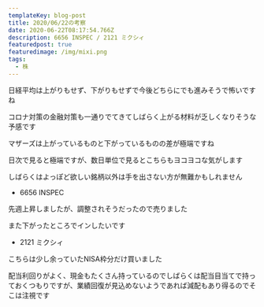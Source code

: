 ```yaml
---
templateKey: blog-post
title: 2020/06/22の考察
date: 2020-06-22T08:17:54.766Z
description: 6656 INSPEC / 2121 ミクシィ
featuredpost: true
featuredimage: /img/mixi.png
tags:
  - 株
---
```

日経平均は上がりもせず、下がりもせずで今後どちらにでも進みそうで怖いですね

コロナ対策の金融対策も一通りでてきてしばらく上がる材料が乏しくなりそうな予感です

マザーズは上がっているものと下がっているものの差が極端ですね

日次で見ると極端ですが、数日単位で見るとこちらもヨコヨコな気がします

しばらくはよっぽど欲しい銘柄以外は手を出さない方が無難かもしれません

* 6656 INSPEC

先週上昇しましたが、調整されそうだったので売りました

また下がったところでインしたいです

* 2121 ミクシィ

こちらは少し余っていたNISA枠分だけ買いました

配当利回りがよく、現金もたくさん持っているのでしばらくは配当目当てで持っておくつもりですが、業績回復が見込めないようであれば減配もあり得るのでそこは注視です